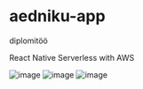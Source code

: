 # aedniku-app
diplomitöö

React Native
Serverless with AWS


![image](https://user-images.githubusercontent.com/80106964/226573870-fdb9e7a7-a5be-4c2b-b983-1c901d9eeac6.png)
![image](https://user-images.githubusercontent.com/80106964/226574993-eac1e07e-57ed-4137-926c-a6955322fb74.png)
![image](https://user-images.githubusercontent.com/80106964/226575038-07eefe0c-9eb7-463e-bee0-0b3c6b2143f5.png)


